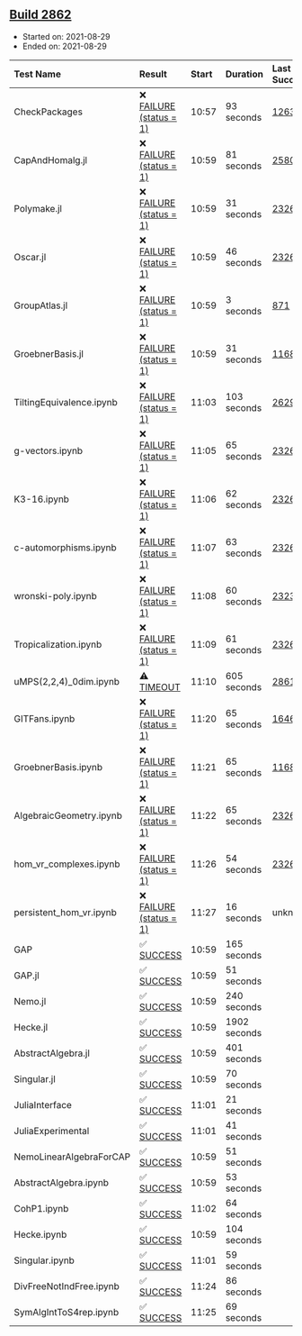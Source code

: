 ## [Build 2862](https://oscarci.mathematik.uni-kl.de/job/oscar-stable/2862/)

* Started on: 2021-08-29
* Ended on: 2021-08-29

| Test Name    | Result | Start | Duration | Last Success | First Failure |
|:-------------|:-------|:------|:---------|:-------------|:--------------|
| CheckPackages | ❌ [FAILURE (status = 1)](https://oscarci.mathematik.uni-kl.de/job/oscar-stable/2862/artifact/logs/build-2862/CheckPackages.log) | 10:57 | 93 seconds | [1263](https://oscarci.mathematik.uni-kl.de/job/oscar-stable/1263/) | [1264](https://oscarci.mathematik.uni-kl.de/job/oscar-stable/1264/) |
| CapAndHomalg.jl | ❌ [FAILURE (status = 1)](https://oscarci.mathematik.uni-kl.de/job/oscar-stable/2862/artifact/logs/build-2862/CapAndHomalg.jl.log) | 10:59 | 81 seconds | [2580](https://oscarci.mathematik.uni-kl.de/job/oscar-stable/2580/) | [2581](https://oscarci.mathematik.uni-kl.de/job/oscar-stable/2581/) |
| Polymake.jl | ❌ [FAILURE (status = 1)](https://oscarci.mathematik.uni-kl.de/job/oscar-stable/2862/artifact/logs/build-2862/Polymake.jl.log) | 10:59 | 31 seconds | [2326](https://oscarci.mathematik.uni-kl.de/job/oscar-stable/2326/) | [2327](https://oscarci.mathematik.uni-kl.de/job/oscar-stable/2327/) |
| Oscar.jl | ❌ [FAILURE (status = 1)](https://oscarci.mathematik.uni-kl.de/job/oscar-stable/2862/artifact/logs/build-2862/Oscar.jl.log) | 10:59 | 46 seconds | [2326](https://oscarci.mathematik.uni-kl.de/job/oscar-stable/2326/) | [2327](https://oscarci.mathematik.uni-kl.de/job/oscar-stable/2327/) |
| GroupAtlas.jl | ❌ [FAILURE (status = 1)](https://oscarci.mathematik.uni-kl.de/job/oscar-stable/2862/artifact/logs/build-2862/GroupAtlas.jl.log) | 10:59 | 3 seconds | [871](https://oscarci.mathematik.uni-kl.de/job/oscar-stable/871/) | [872](https://oscarci.mathematik.uni-kl.de/job/oscar-stable/872/) |
| GroebnerBasis.jl | ❌ [FAILURE (status = 1)](https://oscarci.mathematik.uni-kl.de/job/oscar-stable/2862/artifact/logs/build-2862/GroebnerBasis.jl.log) | 10:59 | 31 seconds | [1168](https://oscarci.mathematik.uni-kl.de/job/oscar-stable/1168/) | [1169](https://oscarci.mathematik.uni-kl.de/job/oscar-stable/1169/) |
| TiltingEquivalence.ipynb | ❌ [FAILURE (status = 1)](https://oscarci.mathematik.uni-kl.de/job/oscar-stable/2862/artifact/logs/build-2862/TiltingEquivalence.ipynb.log) | 11:03 | 103 seconds | [2629](https://oscarci.mathematik.uni-kl.de/job/oscar-stable/2629/) | [2630](https://oscarci.mathematik.uni-kl.de/job/oscar-stable/2630/) |
| g-vectors.ipynb | ❌ [FAILURE (status = 1)](https://oscarci.mathematik.uni-kl.de/job/oscar-stable/2862/artifact/logs/build-2862/g-vectors.ipynb.log) | 11:05 | 65 seconds | [2326](https://oscarci.mathematik.uni-kl.de/job/oscar-stable/2326/) | [2327](https://oscarci.mathematik.uni-kl.de/job/oscar-stable/2327/) |
| K3-16.ipynb | ❌ [FAILURE (status = 1)](https://oscarci.mathematik.uni-kl.de/job/oscar-stable/2862/artifact/logs/build-2862/K3-16.ipynb.log) | 11:06 | 62 seconds | [2326](https://oscarci.mathematik.uni-kl.de/job/oscar-stable/2326/) | [2327](https://oscarci.mathematik.uni-kl.de/job/oscar-stable/2327/) |
| c-automorphisms.ipynb | ❌ [FAILURE (status = 1)](https://oscarci.mathematik.uni-kl.de/job/oscar-stable/2862/artifact/logs/build-2862/c-automorphisms.ipynb.log) | 11:07 | 63 seconds | [2326](https://oscarci.mathematik.uni-kl.de/job/oscar-stable/2326/) | [2327](https://oscarci.mathematik.uni-kl.de/job/oscar-stable/2327/) |
| wronski-poly.ipynb | ❌ [FAILURE (status = 1)](https://oscarci.mathematik.uni-kl.de/job/oscar-stable/2862/artifact/logs/build-2862/wronski-poly.ipynb.log) | 11:08 | 60 seconds | [2323](https://oscarci.mathematik.uni-kl.de/job/oscar-stable/2323/) | [2324](https://oscarci.mathematik.uni-kl.de/job/oscar-stable/2324/) |
| Tropicalization.ipynb | ❌ [FAILURE (status = 1)](https://oscarci.mathematik.uni-kl.de/job/oscar-stable/2862/artifact/logs/build-2862/Tropicalization.ipynb.log) | 11:09 | 61 seconds | [2326](https://oscarci.mathematik.uni-kl.de/job/oscar-stable/2326/) | [2327](https://oscarci.mathematik.uni-kl.de/job/oscar-stable/2327/) |
| uMPS(2,2,4)_0dim.ipynb | ⚠ [TIMEOUT](https://oscarci.mathematik.uni-kl.de/job/oscar-stable/2862/artifact/logs/build-2862/uMPS-2-2-4-_0dim.ipynb.log) | 11:10 | 605 seconds | [2861](https://oscarci.mathematik.uni-kl.de/job/oscar-stable/2861/) | [2862](https://oscarci.mathematik.uni-kl.de/job/oscar-stable/2862/) |
| GITFans.ipynb | ❌ [FAILURE (status = 1)](https://oscarci.mathematik.uni-kl.de/job/oscar-stable/2862/artifact/logs/build-2862/GITFans.ipynb.log) | 11:20 | 65 seconds | [1646](https://oscarci.mathematik.uni-kl.de/job/oscar-stable/1646/) | [1647](https://oscarci.mathematik.uni-kl.de/job/oscar-stable/1647/) |
| GroebnerBasis.ipynb | ❌ [FAILURE (status = 1)](https://oscarci.mathematik.uni-kl.de/job/oscar-stable/2862/artifact/logs/build-2862/GroebnerBasis.ipynb.log) | 11:21 | 65 seconds | [1168](https://oscarci.mathematik.uni-kl.de/job/oscar-stable/1168/) | [1169](https://oscarci.mathematik.uni-kl.de/job/oscar-stable/1169/) |
| AlgebraicGeometry.ipynb | ❌ [FAILURE (status = 1)](https://oscarci.mathematik.uni-kl.de/job/oscar-stable/2862/artifact/logs/build-2862/AlgebraicGeometry.ipynb.log) | 11:22 | 65 seconds | [2326](https://oscarci.mathematik.uni-kl.de/job/oscar-stable/2326/) | [2327](https://oscarci.mathematik.uni-kl.de/job/oscar-stable/2327/) |
| hom_vr_complexes.ipynb | ❌ [FAILURE (status = 1)](https://oscarci.mathematik.uni-kl.de/job/oscar-stable/2862/artifact/logs/build-2862/hom_vr_complexes.ipynb.log) | 11:26 | 54 seconds | [2326](https://oscarci.mathematik.uni-kl.de/job/oscar-stable/2326/) | [2327](https://oscarci.mathematik.uni-kl.de/job/oscar-stable/2327/) |
| persistent_hom_vr.ipynb | ❌ [FAILURE (status = 1)](https://oscarci.mathematik.uni-kl.de/job/oscar-stable/2862/artifact/logs/build-2862/persistent_hom_vr.ipynb.log) | 11:27 | 16 seconds | unknown | unknown |
| GAP | ✅ [SUCCESS](https://oscarci.mathematik.uni-kl.de/job/oscar-stable/2862/artifact/logs/build-2862/GAP.log) | 10:59 | 165 seconds |  |  |
| GAP.jl | ✅ [SUCCESS](https://oscarci.mathematik.uni-kl.de/job/oscar-stable/2862/artifact/logs/build-2862/GAP.jl.log) | 10:59 | 51 seconds |  |  |
| Nemo.jl | ✅ [SUCCESS](https://oscarci.mathematik.uni-kl.de/job/oscar-stable/2862/artifact/logs/build-2862/Nemo.jl.log) | 10:59 | 240 seconds |  |  |
| Hecke.jl | ✅ [SUCCESS](https://oscarci.mathematik.uni-kl.de/job/oscar-stable/2862/artifact/logs/build-2862/Hecke.jl.log) | 10:59 | 1902 seconds |  |  |
| AbstractAlgebra.jl | ✅ [SUCCESS](https://oscarci.mathematik.uni-kl.de/job/oscar-stable/2862/artifact/logs/build-2862/AbstractAlgebra.jl.log) | 10:59 | 401 seconds |  |  |
| Singular.jl | ✅ [SUCCESS](https://oscarci.mathematik.uni-kl.de/job/oscar-stable/2862/artifact/logs/build-2862/Singular.jl.log) | 10:59 | 70 seconds |  |  |
| JuliaInterface | ✅ [SUCCESS](https://oscarci.mathematik.uni-kl.de/job/oscar-stable/2862/artifact/logs/build-2862/JuliaInterface.log) | 11:01 | 21 seconds |  |  |
| JuliaExperimental | ✅ [SUCCESS](https://oscarci.mathematik.uni-kl.de/job/oscar-stable/2862/artifact/logs/build-2862/JuliaExperimental.log) | 11:01 | 41 seconds |  |  |
| NemoLinearAlgebraForCAP | ✅ [SUCCESS](https://oscarci.mathematik.uni-kl.de/job/oscar-stable/2862/artifact/logs/build-2862/NemoLinearAlgebraForCAP.log) | 10:59 | 51 seconds |  |  |
| AbstractAlgebra.ipynb | ✅ [SUCCESS](https://oscarci.mathematik.uni-kl.de/job/oscar-stable/2862/artifact/logs/build-2862/AbstractAlgebra.ipynb.log) | 10:59 | 53 seconds |  |  |
| CohP1.ipynb | ✅ [SUCCESS](https://oscarci.mathematik.uni-kl.de/job/oscar-stable/2862/artifact/logs/build-2862/CohP1.ipynb.log) | 11:02 | 64 seconds |  |  |
| Hecke.ipynb | ✅ [SUCCESS](https://oscarci.mathematik.uni-kl.de/job/oscar-stable/2862/artifact/logs/build-2862/Hecke.ipynb.log) | 10:59 | 104 seconds |  |  |
| Singular.ipynb | ✅ [SUCCESS](https://oscarci.mathematik.uni-kl.de/job/oscar-stable/2862/artifact/logs/build-2862/Singular.ipynb.log) | 11:01 | 59 seconds |  |  |
| DivFreeNotIndFree.ipynb | ✅ [SUCCESS](https://oscarci.mathematik.uni-kl.de/job/oscar-stable/2862/artifact/logs/build-2862/DivFreeNotIndFree.ipynb.log) | 11:24 | 86 seconds |  |  |
| SymAlgIntToS4rep.ipynb | ✅ [SUCCESS](https://oscarci.mathematik.uni-kl.de/job/oscar-stable/2862/artifact/logs/build-2862/SymAlgIntToS4rep.ipynb.log) | 11:25 | 69 seconds |  |  |
